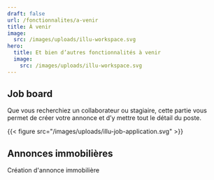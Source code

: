 ```yaml
---
draft: false
url: /fonctionnalites/a-venir
title: À venir
image:
  src: /images/uploads/illu-workspace.svg
hero: 
  title: Et bien d’autres fonctionnalités à venir
  image:
    src: /images/uploads/illu-workspace.svg
---
```


## Job board
Que vous recherchiez un collaborateur ou stagiaire, cette partie vous permet de créer votre annonce et d’y mettre tout le détail du poste.

{{< figure src="/images/uploads/illu-job-application.svg" >}} 


## Annonces immobilières
Création d'annonce immobilière